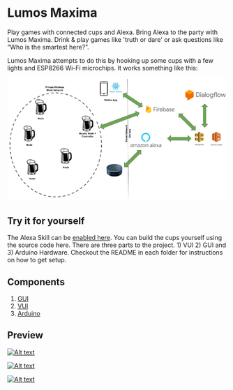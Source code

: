 # Lumos Maxima
Play games with connected cups and Alexa. Bring Alexa to the party with Lumos Maxima. Drink & play games like 'truth or dare' or ask questions like “Who is the smartest here?”.

Lumos Maxima attempts to do this by hooking up some cups with a few lights and ESP8266 Wi-Fi microchips. It works something like this:

![Node + Controller](images/lumos-maxima.png?raw=true)

## Try it for yourself
The Alexa Skill can be [enabled here](https://www.amazon.com/dp/B079Z96XJ4/ref=sr_1_2?ie=UTF8&qid=1519624063&sr=8-2&keywords=lumos+maxima). You can build the cups yourself using the source code here. There are three parts to the project. 1) VUI 2) GUI and 3) Arduino Hardware. Checkout the README in each folder for instructions on how to get setup.

## Components
1. [GUI](GUI/README.md)
2. [VUI](VUI/README.md)
2. [Arduino](Arduino/README.md)

## Preview
[![Alt text](https://img.youtube.com/vi/9t4dC5ZoHR0/0.jpg)](https://www.youtube.com/watch?v=9t4dC5ZoHR0)

[![Alt text](https://img.youtube.com/vi/lgSUKPWp-fU/0.jpg)](https://www.youtube.com/watch?v=lgSUKPWp-fU)

[![Alt text](https://img.youtube.com/vi/Yusty3XYylk/0.jpg)](https://www.youtube.com/watch?v=Yusty3XYylk)

